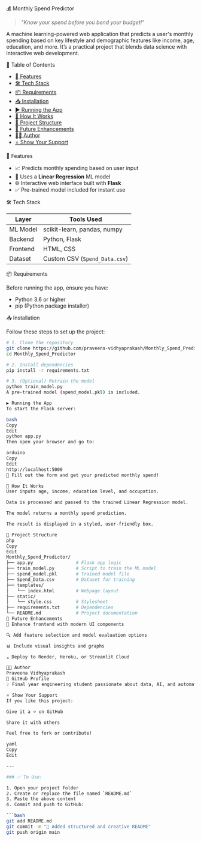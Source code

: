 💰 Monthly Spend Predictor
> *"Know your spend before you bend your budget!"*

A machine learning-powered web application that predicts a user's monthly spending based on key lifestyle and demographic features like income, age, education, and more. It’s a practical project that blends data science with interactive web development.



📌 Table of Contents
- [🔧 Features](#-features)
- [🛠 Tech Stack](#-tech-stack)
- [📦 Requirements](#-requirements)
- [📥 Installation](#-installation)
- [▶️ Running the App](#️-running-the-app)
- [🧠 How It Works](#-how-it-works)
- [📁 Project Structure](#-project-structure)
- [🚀 Future Enhancements](#-future-enhancements)
- [👩‍💻 Author](#-author)
- [⭐ Show Your Support](#-show-your-support)


 🔧 Features
- 📈 Predicts monthly spending based on user input
- 🧠 Uses a **Linear Regression** ML model
- 🌐 Interactive web interface built with **Flask**
- ✅ Pre-trained model included for instant use



 🛠 Tech Stack

| Layer      | Tools Used                      |
|------------|----------------------------------|
| ML Model   | scikit-learn, pandas, numpy      |
| Backend    | Python, Flask                    |
| Frontend   | HTML, CSS                        |
| Dataset    | Custom CSV (`Spend_Data.csv`)    |



 📦 Requirements

Before running the app, ensure you have:

- Python 3.6 or higher  
- pip (Python package installer)



📥 Installation

Follow these steps to set up the project:

```bash
# 1. Clone the repository
git clone https://github.com/praveena-vidhyaprakash/Monthly_Spend_Predictor.git
cd Monthly_Spend_Predictor

# 2. Install dependencies
pip install -r requirements.txt

# 3. (Optional) Retrain the model
python train_model.py
A pre-trained model (spend_model.pkl) is included.

▶️ Running the App
To start the Flask server:

bash
Copy
Edit
python app.py
Then open your browser and go to:

arduino
Copy
Edit
http://localhost:5000
🎉 Fill out the form and get your predicted monthly spend!

🧠 How It Works
User inputs age, income, education level, and occupation.

Data is processed and passed to the trained Linear Regression model.

The model returns a monthly spend prediction.

The result is displayed in a styled, user-friendly box.

📁 Project Structure
php
Copy
Edit
Monthly_Spend_Predictor/
├── app.py                # Flask app logic
├── train_model.py        # Script to train the ML model
├── spend_model.pkl       # Trained model file
├── Spend_Data.csv        # Dataset for training
├── templates/
│   └── index.html        # Webpage layout
├── static/
│   └── style.css         # Stylesheet
├── requirements.txt      # Dependencies
└── README.md             # Project documentation
🚀 Future Enhancements
🎨 Enhance frontend with modern UI components

🔍 Add feature selection and model evaluation options

📊 Include visual insights and graphs

☁️ Deploy to Render, Heroku, or Streamlit Cloud

👩‍💻 Author
Praveena Vidhyaprakash
🔗 GitHub Profile
💡 Final year engineering student passionate about data, AI, and automation

⭐ Show Your Support
If you like this project:

Give it a ⭐ on GitHub

Share it with others

Feel free to fork or contribute!

yaml
Copy
Edit

---

### ✅ To Use:

1. Open your project folder
2. Create or replace the file named `README.md`
3. Paste the above content
4. Commit and push to GitHub:

```bash
git add README.md
git commit -m "📄 Added structured and creative README"
git push origin main
